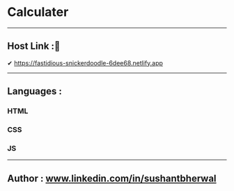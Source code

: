 # Calculater

------
## Host Link :🔗
✔ https://fastidious-snickerdoodle-6dee68.netlify.app

------
## Languages :
### HTML
### CSS
### JS
------

## Author : www.linkedin.com/in/sushantbherwal
